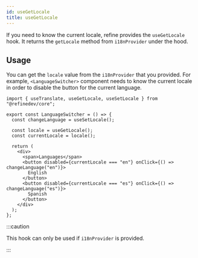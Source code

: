```yaml
---
id: useGetLocale
title: useGetLocale
---
```


If you need to know the current locale, refine provides the `useGetLocale` hook. It returns the `getLocale` method from `i18nProvider` under the hood.

## Usage

You can get the `locale` value from the `i18nProvider` that you provided.
For example, `<LanguageSwitcher>` component needs to know the current locale in order to disable the button for the current language.

```tsx
import { useTranslate, useGetLocale, useSetLocale } from "@refinedev/core";

export const LanguageSwitcher = () => {
  const changeLanguage = useSetLocale();

  const locale = useGetLocale();
  const currentLocale = locale();

  return (
    <div>
      <span>Languages</span>
      <button disabled={currentLocale === "en"} onClick={() => changeLanguage("en")}>
        English
      </button>
      <button disabled={currentLocale === "es"} onClick={() => changeLanguage("es")}>
        Spanish
      </button>
    </div>
  );
};
```

:::caution

This hook can only be used if `i18nProvider` is provided.

:::
